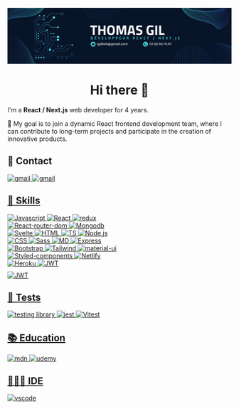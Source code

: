 ![cover](https://github.com/ThomasGil92/ThomasGil92/blob/main/img/Thomas_Gil_2.png)

<div>
  <h1 align=center>Hi there 👋</h1>
  <p>I'm a <strong>React / Next.js</strong> web developer for 4 years.</p>
  <p>🔰
My goal is to join a dynamic React frontend development team, where I can contribute to long-term projects and participate in the creation of innovative products.</p>
  <div>
  <h2>🔗 Contact</h2>
  <a href="https://mail.google.com/mail/?view=cm&fs=1&to=tgil849@gmail.com"><img alt="gmail" src="https://img.shields.io/badge/Gmail-D14836?style=for-the-badge&logo=gmail&logoColor=white"/>
  <a href="https://www.linkedin.com/in/thomas-gil-459462248/"><img alt="gmail" src="https://img.shields.io/badge/LinkedIn-0077B5?style=for-the-badge&logo=linkedin&logoColor=white"/>
  <h2>🚀 Skills</h2>
  <div style="width:100%"><div style="width:50%"><img alt="Javascript" src="https://img.shields.io/badge/JavaScript-323330?style=for-the-badge&logo=javascript&logoColor=F7DF1E" />
  <img alt="React" src="https://img.shields.io/badge/React-20232A?style=for-the-badge&logo=react&logoColor=61DAFB" />
  <img alt="redux" src="https://img.shields.io/badge/Redux-593D88?style=for-the-badge&logo=redux&logoColor=white" />
  <img alt="React-router-dom" src="https://img.shields.io/badge/React_Router-CA4245?style=for-the-badge&logo=react-router&logoColor=white" />
  <img alt="Mongodb" src="https://img.shields.io/badge/MongoDB-4EA94B?style=for-the-badge&logo=mongodb&logoColor=white" />
  <img alt="Svelte" src="https://img.shields.io/badge/Svelte-4A4A55?style=for-the-badge&logo=svelte&logoColor=FF3E00" />
    <img alt="HTML" src="https://img.shields.io/badge/HTML5-E34F26?style=for-the-badge&logo=html5&logoColor=white" />
    <img alt="TS" src="https://img.shields.io/badge/TypeScript-007ACC?style=for-the-badge&logo=typescript&logoColor=white" />
    <img alt="Node.js" src="https://img.shields.io/badge/Node.js-43853D?style=for-the-badge&logo=node.js&logoColor=white" />
    <img alt="CSS" src="https://img.shields.io/badge/CSS3-1572B6?style=for-the-badge&logo=css3&logoColor=white" />
    <img alt="Sass" src="https://img.shields.io/badge/Sass-CC6699?style=for-the-badge&logo=sass&logoColor=white" />
    <img alt="MD" src="https://img.shields.io/badge/Markdown-000000?style=for-the-badge&logo=markdown&logoColor=white" />
    <img alt="Express" src="https://img.shields.io/badge/Express.js-404D59?style=for-the-badge" />
    <img alt="Bootstrap" src="https://img.shields.io/badge/Bootstrap-563D7C?style=for-the-badge&logo=bootstrap&logoColor=white" />
    <img alt="Tailwind" src="https://img.shields.io/badge/Tailwind_CSS-38B2AC?style=for-the-badge&logo=tailwind-css&logoColor=white" />
    <img alt="material-ui" src="https://img.shields.io/badge/Material--UI-0081CB?style=for-the-badge&logo=material-ui&logoColor=white" />
    <img alt="Styled-components" src="https://img.shields.io/badge/styled--components-DB7093?style=for-the-badge&logo=styled-components&logoColor=white" />
    <img alt="Netlify" src="https://img.shields.io/badge/Netlify-00C7B7?style=for-the-badge&logo=netlify&logoColor=white" />
    <img alt="Heroku" src="https://img.shields.io/badge/Heroku-430098?style=for-the-badge&logo=heroku&logoColor=white" />
    <img alt="JWT" src="https://img.shields.io/badge/json%20web%20tokens-323330?style=for-the-badge&logo=json-web-tokens&logoColor=pink" /></div>
    <div style="margin-top:10px"><img alt="JWT" src="https://github-readme-stats.vercel.app/api/top-langs/?username=Thomasgil92&theme=blue-green" /></div></div>
    <h2>🔔 Tests</h2>
    <img alt="testing library" src="https://img.shields.io/badge/testing%20library-323330?style=for-the-badge&logo=testing-library&logoColor=red" />
    <img alt="jest" src="https://img.shields.io/badge/Jest-323330?style=for-the-badge&logo=Jest&logoColor=white" />
    <img alt="Vitest" src="https://img.shields.io/badge/-Vitest-252529?style=for-the-badge&logo=vitest&logoColor=FCC72B" />
    <h2>📚 Education</h2>
    <img alt="mdn" src="https://img.shields.io/badge/MDN_Web_Docs-black?style=for-the-badge&logo=mdnwebdocs&logoColor=white" />
    <img alt="udemy" src="https://img.shields.io/badge/Udemy-EC5252?style=for-the-badge&logo=Udemy&logoColor=white" />
    <h2>🧑🏻‍💻 IDE</h2>
    <img alt="vscode" src="https://img.shields.io/badge/Visual_Studio_Code-0078D4?style=for-the-badge&logo=visual%20studio%20code&logoColor=white" />
  </div>
</div>

<!--
**ThomasGil92/ThomasGil92** is a ✨ _special_ ✨ repository because its `README.md` (this file) appears on your GitHub profile.

Here are some ideas to get you started:

- 🔭 I’m currently working on ...
- 🌱 I’m currently learning ...
- 👯 I’m looking to collaborate on ...
- 🤔 I’m looking for help with ...
- 💬 Ask me about ...
- 📫 How to reach me: ...
- 😄 Pronouns: ...
- ⚡ Fun fact: ...
-->
